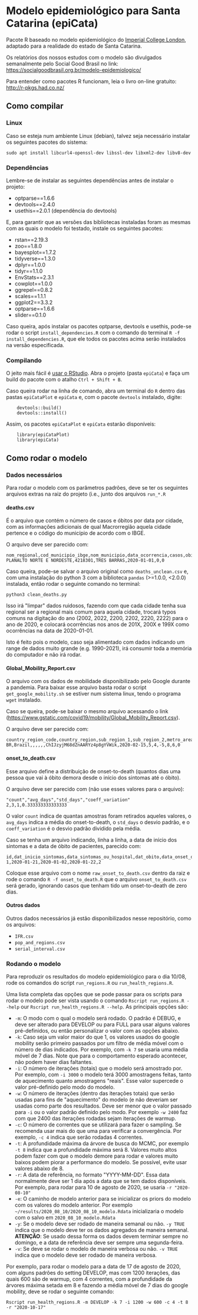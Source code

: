 # Modelo epidemiológico para Santa Catarina (epiCata)

Pacote R baseado no modelo epidemiológico do [Imperial College London](https://github.com/ImperialCollegeLondon/covid19model), adaptado para a realidade do estado de Santa Catarina.

Os relatórios dos nossos estudos com o modelo são divulgados semanalmente pelo Social Good Brasil no link: https://socialgoodbrasil.org.br/modelo-epidemiologico/

Para entender como pacotes R funcionam, leia o livro on-line gratuito: http://r-pkgs.had.co.nz/


## Como compilar

### Linux

Caso se esteja num ambiente Linux (debian), talvez seja necessário instalar os seguintes pacotes do sistema:

```
sudo apt install libcurl4-openssl-dev libssl-dev libxml2-dev libv8-dev
```

### Dependências

Lembre-se de instalar as seguintes dependências antes de instalar o projeto:

* optparse==1.6.6
* devtools==2.4.0
* usethis==2.0.1 (dependência do devtools)

E, para garantir que as versões das bibliotecas instaladas foram as mesmas com as quais o modelo foi testado, instale os seguintes pacotes:
 
* rstan==2.19.3
* zoo==1.8.0
* bayesplot==1.7.2
* tidyverse==1.3.0
* dplyr==1.0.0
* tidyr==1.1.0
* EnvStats==2.3.1
* cowplot==1.0.0
* ggrepel==0.8.2
* scales==1.1.1
* ggplot2==3.3.2
* optparse==1.6.6
* slider==0.1.0

Caso queira, após instalar os pacotes optparse, devtools e usethis, pode-se rodar o script `install_dependencies.R` com o comando do terminal `R -f install_dependencies.R`, que ele todos os pacotes acima serão instalados na versão especificada.

### Compilando

O jeito mais fácil é [usar o RStudio](https://support.rstudio.com/hc/en-us/articles/200486508-Building-Testing-and-Distributing-Packages). Abra o projeto (pasta `epiCata`) e faça um build do pacote com o atalho `Ctrl + Shift + B`.

Caso queira rodar na linha de comando, abra um terminal do `R` dentro das pastas `epiCataPlot` e `epiCata` e, com o pacote `devtools` instalado, digite:

```
    devtools::build()
    devtools::install()
```

Assim, os pacotes `epiCataPlot` e `epiCata` estarão disponíveis:

```
    library(epiCataPlot)
    library(epiCata)
```

## Como rodar o modelo

### Dados necessários

Para rodar o modelo com os parâmetros padrões, deve se ter os seguintes arquivos extras na raiz do projeto (i.e., junto dos arquivos `run_*.R`

#### deaths.csv

É o arquivo que contém o número de casos e óbitos por data por cidade, com as informações adicionais de qual Macrorregião aquela cidade pertence e o código do município de acordo com o IBGE.

O arquivo deve ser parecido com:

```
nom_regional,cod_municipio_ibge,nom_municipio,data_ocorrencia,casos,obitos
PLANALTO NORTE E NORDESTE,4218301,TRES BARRAS,2020-01-01,0,0

```

Caso queira, pode-se salvar o arquivo original como `deaths_unclean.csv` e, com uma instalação do python 3 com a biblioteca `pandas` (>=1.0.0, <2.0.0) instalada, então rodar o seguinte comando no terminal:

```
python3 clean_deaths.py
```

Isso irá "limpar" dados ruidosos, fazendo com que cada cidade tenha sua regional ser a regional mais comum para aquela cidade, trocará typos comuns na digitação do ano (2002, 2022, 2200, 2202, 2220, 2222) para o ano de 2020, e colocará ocorrências nos anos de 201X, 200X e 199X como ocorrências na data de 2020-01-01.

Isto é feito pois o modelo, caso seja alimentado com dados indicando um range de dados muito grande (e.g. 1990-2021), irá consumir toda a memória do computador e não irá rodar.

#### Global_Mobility_Report.csv

O arquivo com os dados de mobilidade disponibilizado pelo Google durante a pandemia. Para baixar esse arquivo basta rodar o script `get_google_mobility.sh` se estiver num sistema linux, tendo o programa `wget` instalado.

Caso se queira, pode-se baixar o mesmo arquivo acessando o link (https://www.gstatic.com/covid19/mobility/Global_Mobility_Report.csv).

O arquivo deve ser parecido com:

```
country_region_code,country_region,sub_region_1,sub_region_2,metro_area,iso_3166_2_code,census_fips_code,place_id,date,retail_and_recreation_percent_change_from_baseline,grocery_and_pharmacy_percent_change_from_baseline,parks_percent_change_from_baseline,transit_stations_percent_change_from_baseline,workplaces_percent_change_from_baseline,residential_percent_change_from_baseline
BR,Brazil,,,,,,ChIJzyjM68dZnAARYz4p8gYVWik,2020-02-15,5,4,-5,8,6,0
```

#### onset_to_death.csv

Esse arquivo define a distribuição de onset-to-death (quantos dias uma pessoa que vai à óbito demora desde o início dos sintomas até o óbito).

O arquivo deve ser parecido com (não use esses valores para o arquivo):

```
"count","avg_days","std_days","coeff_variation"
2,3,1,0.333333333333333
```

O valor `count` indica de quantas amostras foram retirados aqueles valores, o `avg_days` indica a média do onset-to-death, o `std_days` o desvio padrão, e o `coeff_variation` é o desvio padrão dividido pela média.

Caso se tenha um arquivo indicando, linha a linha, a data de início dos sintomas e a data de óbito de pacientes, parecido com:

```
id,dat_inicio_sintomas,data_sintomas_ou_hospital,dat_obito,data_onset_death
1,2020-01-21,2020-01-02,2020-01-22,2
```

Coloque esse arquivo com o nome `raw_onset_to_death.csv` dentro da raiz e rode o comando `R -f onset_to_death.R` que o arquivo `onset_to_death.csv` será gerado, ignorando casos que tenham tido um onset-to-death de zero dias.

#### Outros dados

Outros dados necessários já estão disponibilizados nesse repositório, como os arquivos:

* `IFR.csv`
* `pop_and_regions.csv`
* `serial_interval.csv`

### Rodando o modelo

Para reproduzir os resultados do modelo epidemiológico para o dia 10/08, rode os comandos do script `run_regions.R` ou `run_health_regions.R`.

Uma lista completa das opções que se pode passar para os scripts para rodar o modelo pode ser vista usando o comando `Rscript run_regions.R --help` our  `Rscript run_health_regions.R --help`. As principais opções são:

* `-m`: O modo com o qual o modelo será rodado. O padrão é DEBUG, e deve ser alterado para DEVELOP ou para FULL para usar alguns valores pré-definidos, ou então personalizar o valor com as opções abaixo.
* `-k`: Caso seja um valor maior do que 1, os valores usados do google mobility serão primeiro passados por um filtro de média móvel com o número de dias indicados. Por exemplo, com `-k 7` se usaria uma média móvel de 7 dias. Note que para o comportamento esperado acontecer, não podem haver dias faltantes.
* `-i`: O número de iterações (totais) que o modelo será amostrado por. Por exemplo, com `-i 3000` o modelo terá 3000 amostragens feitas, tanto de aquecimento quanto amostragens "reais". Esse valor supercede o valor pré-definido pelo modo do modelo.
* `-w`: O número de iterações (dentro das iterações totais) que serão usadas para fins de "aquecimento" do modelo (e não deveriam ser usadas como parte dos resultados. Deve ser menor que o valor passado para `-i` ou o valor padrão definido pelo modo. Por exemplo `-w 2400` faz com que 2400 das iterações rodadas sejam iterações de warmup.
* `-c`: O número de correntes que se utilizará para fazer o sampling. Se recomenda usar mais do que uma para verificar a convergência. Por exemplo, `-c 4` indica que serão rodadas 4 correntes.
* `-t`: A profundidade máxima da árvore de busca do MCMC, por exemplo `-t 8` indica que a profundidade máxima será 8. Valores muito altos podem fazer com que o modelo demore para rodar e valores muito baixos podem piorar a performance do modelo. Se possível, evite usar valores abaixo de 8.
* `-r`: A data de referência, no formato "YYYY-MM-DD". Essa data normalmente deve ser 1 dia após a data que se tem dados disponíveis. Por exemplo, para rodar para 10 de agosto de 2020, se usaria `-r "2020-08-10"`
* `-e`: O caminho de modelo anterior para se inicializar os priors do modelo com os valores do modelo anterior. Por exemplo `~/results/2020_08_10/2020_08_10_modelo.Rdata` inicializaria o modelo com o salvo em `2020_08_10_modelo.Rdata`
* `-y`: Se o modelo deve ser rodado de maneira semanal ou não. `-y TRUE` indica que o modelo deve ter os dados agregados de maneira semanal. **ATENÇÃO**: Se usado dessa forma os dados devem terminar sempre no domingo, e a data de referência deve ser sempre uma segunda-feira.
* `-v`: Se deve se rodar o modelo de maneira verbosa ou não. `-v TRUE` indica que o modelo deve ser rodado de maneira verbosa.

Por exemplo, para rodar o modelo para a data de 17 de agosto de 2020, com alguns padrões do setting DEVELOP, mas com 1200 iterações, das quais 600 são de warmup, com 4 correntes, com a profundidade da árvores máxima setada em 8 e fazendo a média móvel de 7 dias do google mobility, deve se rodar o seguinte comando:

```
Rscript run_health_regions.R -m DEVELOP -k 7 -i 1200 -w 600 -c 4 -t 8 -r "2020-10-17"
```
